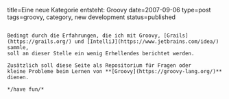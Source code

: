 title=Eine neue Kategorie entsteht: Groovy
date=2007-09-06
type=post
tags=groovy, category, new development
status=published
~~~~~~

Bedingt durch die Erfahrungen, die ich mit Groovy, [Grails](https://grails.org/) und [IntelliJ](https://www.jetbrains.com/idea/) sammle,
soll an dieser Stelle ein wenig Erhellendes berichtet werden.

Zusätzlich soll diese Seite als Repositorium für Fragen oder
kleine Probleme beim Lernen von **[Groovy](https://groovy-lang.org/)** dienen.

*/have fun/*
